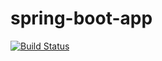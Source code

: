 # spring-boot-app

[![Build Status](https://travis-ci.org/mleyb/spring-boot-app.svg?branch=master)](https://travis-ci.org/mleyb/spring-boot-app)
